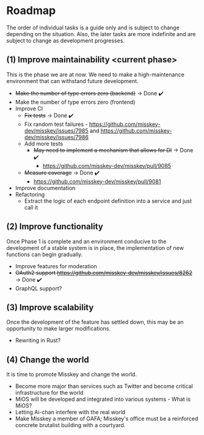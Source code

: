 # Roadmap
The order of individual tasks is a guide only and is subject to change depending on the situation.
Also, the later tasks are more indefinite and are subject to change as development progresses.

## (1) Improve maintainability \<current phase\>
This is the phase we are at now. We need to make a high-maintenance environment that can withstand future development.

- ~~Make the number of type errors zero (backend)~~ → Done ✔️
- Make the number of type errors zero (frontend)
- Improve CI
	- ~~Fix tests~~ → Done ✔️
	- Fix random test failures - https://github.com/misskey-dev/misskey/issues/7985 and https://github.com/misskey-dev/misskey/issues/7986
	- Add more tests
		- ~~May need to implement a mechanism that allows for DI~~ → Done ✔️
			- https://github.com/misskey-dev/misskey/pull/9085
	- ~~Measure coverage~~ → Done ✔️
		- https://github.com/misskey-dev/misskey/pull/9081
- Improve documentation
- Refactoring
	- Extract the logic of each endpoint definition into a service and just call it

## (2) Improve functionality
Once Phase 1 is complete and an environment conducive to the development of a stable system is in place, the implementation of new functions can begin gradually.

- Improve features for moderation
- ~~OAuth2 support https://github.com/misskey-dev/misskey/issues/8262~~ → Done ✔️
- GraphQL support?

## (3) Improve scalability
Once the development of the feature has settled down, this may be an opportunity to make larger modifications.

- Rewriting in Rust?

## (4) Change the world
It is time to promote Misskey and change the world.

- Become more major than services such as Twitter and become critical infrastructure for the world
- MiOS will be developed and integrated into various systems - What is MiOS?
- Letting Ai-chan interfere with the real world
- Make Misskey a member of GAFA; Misskey's office must be a reinforced concrete brutalist building with a courtyard.
